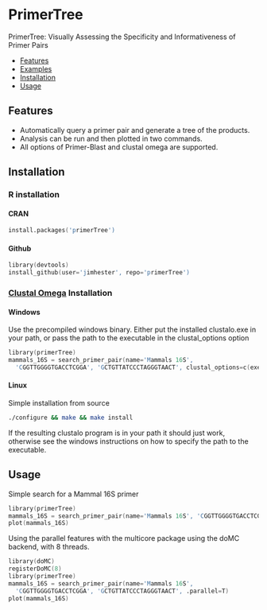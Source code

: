 # PrimerTree #
PrimerTree: Visually Assessing the Specificity and Informativeness of Primer Pairs

* [Features](#features)
* [Examples](#examples)
* [Installation](#installation)
* [Usage](#usage)

## Features ##
* Automatically query a primer pair and generate a tree of the products.
* Analysis can be run and then plotted in two commands.
* All options of Primer-Blast and clustal omega are supported.

## Installation ##
### R installation ###
#### CRAN ####
```s
install.packages('primerTree')
```
#### Github ####
```s
library(devtools)
install_github(user='jimhester', repo='primerTree')
```
### [Clustal Omega](http://www.clustal.org/omega/#Download) Installation ###
#### Windows ####
Use the precompiled windows binary.  Either put the installed clustalo.exe in your path, or pass the path to the executable in the clustal_options option
```s
library(primerTree)
mammals_16S = search_primer_pair(name='Mammals 16S',
  'CGGTTGGGGTGACCTCGGA', 'GCTGTTATCCCTAGGGTAACT', clustal_options=c(exec='C:\Program Files\Clustal Omega\clustalo.exe'))
```
#### Linux ####
Simple installation from source
```bash
./configure && make && make install
```
If the resulting clustalo program is in your path it should just work,
otherwise see the windows instructions on how to specify the path to the
executable.

## Usage ##
Simple search for a Mammal 16S primer
```s
library(primerTree)
mammals_16S = search_primer_pair(name='Mammals 16S', 'CGGTTGGGGTGACCTCGGA', 'GCTGTTATCCCTAGGGTAACT')
plot(mammals_16S)
```

Using the parallel features with the multicore package using the doMC backend, with 8 threads.
```s
library(doMC)
registerDoMC(8)
library(primerTree)
mammals_16S = search_primer_pair(name='Mammals 16S',
  'CGGTTGGGGTGACCTCGGA', 'GCTGTTATCCCTAGGGTAACT', .parallel=T)
plot(mammals_16S)
```
